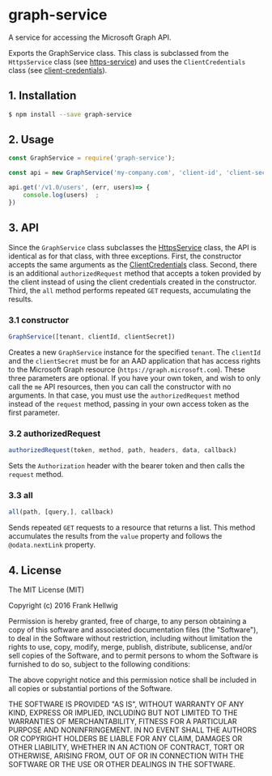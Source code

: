 # graph-service

A service for accessing the Microsoft Graph API.

Exports the GraphService class. This class is subclassed from the `HttpsService` class (see [https-service](https://github.com/fhellwig/https-service)) and uses the `ClientCredentials` class (see [client-credentials](https://github.com/fhellwig/client-credentials)).

## 1. Installation

```bash
$ npm install --save graph-service
```

## 2. Usage

```javascript
const GraphService = require('graph-service');

const api = new GraphService('my-company.com', 'client-id', 'client-secret');

api.get('/v1.0/users', (err, users)=> {
    console.log(users)	;
})
```

## 3. API

Since the `GraphService` class subclasses the [HttpsService](https://github.com/fhellwig/https-service) class, the API is identical as for that class, with three exceptions. First, the constructor accepts the same arguments as the [ClientCredentials](https://github.com/fhellwig/client-credentials) class. Second, there is an additional `authorizedRequest` method that accepts a token provided by the client instead of using the client credentials created in the constructor. Third, the `all` method performs repeated `GET` requests, accumulating the results.

### 3.1 constructor

```javascript
GraphService([tenant, clientId, clientSecret])
```

Creates a new `GraphService` instance for the specified `tenant`. The `clientId` and the `clientSecret` must be for an AAD application that has access rights to the Microsoft Graph resource (`https://graph.microsoft.com`). These three parameters are optional. If you have your own token, and wish to only call the `me` API resources, then you can call the constructor with no arguments. In that case, you must use the `authorizedRequest` method instead of the `request` method, passing in your own access token as the first parameter.

### 3.2 authorizedRequest

```javascript
authorizedRequest(token, method, path, headers, data, callback)
```

Sets the `Authorization` header with the bearer token and then calls the `request` method.

### 3.3 all

```javascript
all(path, [query,], callback)
```

Sends repeated `GET` requests to a resource that returns a list. This method accumulates the results from the `value` property and follows the `@odata.nextLink` property.

## 4. License

The MIT License (MIT)

Copyright (c) 2016 Frank Hellwig

Permission is hereby granted, free of charge, to any person obtaining a copy
of this software and associated documentation files (the "Software"), to deal
in the Software without restriction, including without limitation the rights
to use, copy, modify, merge, publish, distribute, sublicense, and/or sell
copies of the Software, and to permit persons to whom the Software is
furnished to do so, subject to the following conditions:

The above copyright notice and this permission notice shall be included in all
copies or substantial portions of the Software.

THE SOFTWARE IS PROVIDED "AS IS", WITHOUT WARRANTY OF ANY KIND, EXPRESS OR
IMPLIED, INCLUDING BUT NOT LIMITED TO THE WARRANTIES OF MERCHANTABILITY,
FITNESS FOR A PARTICULAR PURPOSE AND NONINFRINGEMENT. IN NO EVENT SHALL THE
AUTHORS OR COPYRIGHT HOLDERS BE LIABLE FOR ANY CLAIM, DAMAGES OR OTHER
LIABILITY, WHETHER IN AN ACTION OF CONTRACT, TORT OR OTHERWISE, ARISING FROM,
OUT OF OR IN CONNECTION WITH THE SOFTWARE OR THE USE OR OTHER DEALINGS IN THE
SOFTWARE.
